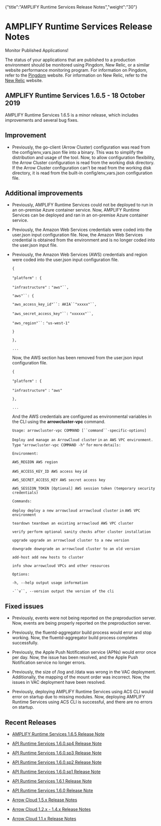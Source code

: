 {"title":"AMPLIFY Runtime Services Release Notes","weight":"30"} 

# AMPLIFY Runtime Services Release Notes

Monitor Published Applications!

The status of your applications that are published to a production environment should be monitored using Pingdom, New Relic, or a similar website performance monitoring program. For information on Pingdom, refer to the [Pingdom](https://www.pingdom.com/) website. For information on New Relic, refer to the [New Relic](https://newrelic.com/) website.

## AMPLIFY Runtime Services 1.6.5 - 18 October 2019

AMPLIFY Runtime Services 1.6.5 is a minor release, which includes improvements and several bug fixes.

## Improvement

*   Previously, the go-client (Arrow Cluster) configuration was read from the config/env\_vars.json file into a binary. This was to simplify the distribution and usage of the tool. Now, to allow configuration flexibility, the Arrow Cluster configuration is read from the working disk directory. If the Arrow Cluster configuration can't be read from the working disk directory, it is read from the built-in config/env\_vars.json configuration file.
    

## Additional improvements

*   Previously, AMPLIFY Runtime Services could not be deployed to run in an on-premise Azure container service. Now, AMPLIFY Runtime Services can be deployed and ran in an on-premise Azure container service.
    
*   Previously, the Amazon Web Services credentials were coded into the user.json input configuration file. Now, the Amazon Web Services credential is obtained from the environment and is no longer coded into the user.json input file.
    
*   Previously, the Amazon Web Services (AWS) credentials and region were coded into the user.json input configuration file.
    
    `{`
    
    `"platform"` `: {`
    
    `"infrastructure"` `:` `"aws"``,`
    
    `"aws"``: {`
    
    `"aws_access_key_id"``: AKIA``"xxxxx"``,`
    
    `"aws_secret_access_key"``:` `"xxxxxx"``,`
    
    `"aws_region"``:` `"us-west-1"`
    
    `}`
    
    `},`
    
    `...`
    
    Now, the AWS section has been removed from the user.json input configuration file.
    
    `{`
    
    `"platform"` `: {`
    
    `"infrastructure"` `:` `"aws"`
    
    `},`
    
    `...`
    
    And the AWS credentials are configured as environmental variables in the CLI using the **arrowcluster-vpc** command.
    
    `Usage: arrowcluster-vpc COMMAND [``command``-specific-options]`
    
    `Deploy and manage an ArrowCloud cluster` `in` `an AWS VPC environment. Type` `"arrowcluster-vpc COMMAND -h"`  `for`  `more` `details:`
    
    `Environment:`
    
    `AWS_REGION AWS region`
    
    `AWS_ACCESS_KEY_ID AWS access key` `id`
    
    `AWS_SECRET_ACCESS_KEY AWS secret access key`
    
    `AWS_SESSION_TOKEN [Optional] AWS session token (temporary security credentials)`
    
    `Commands:`
    
    `deploy deploy a new arrowcloud arrowcloud cluster` `in` `AWS VPC environment`
    
    `teardown teardown an existing arrowcloud AWS VPC cluster`
    
    `verify perform optional sanity checks after cluster installation`
    
    `upgrade upgrade an arrowcloud cluster to a new version`
    
    `downgrade downgrade an arrowcloud cluster to an old version`
    
    `add-host add new hosts to cluster`
    
    `info show arrowcloud VPCs and other resources`
    
    `Options:`
    
    `-h, --help output usage information`
    
    `-``v``, --version output the version of the cli`
    

## Fixed issues

*   Previously, events were not being reported on the preproduction server. Now, events are being properly reported on the preproduction server.
    
*   Previously, the fluentd-aggregator build process would error and stop working. Now, the fluentd-aggregator build process completes successfully.
    
*   Previously, the Apple Push Notification service (APNs) would error once per day. Now, the issue has been resolved, and the Apple Push Notification service no longer errors.
    
*   Previously, the size of /log and /data was wrong in the VAC deployment. Additionally, the mapping of the mount order was incorrect. Now, the issues in VAC deployment have been resolved.
    
*   Previously, deploying AMPLIFY Runtime Services using ACS CLI would error on startup due to missing modules. Now, deploying AMPLIFY Runtime Services using ACS CLI is successful, and there are no errors on startup.
    

## Recent Releases

*   [AMPLIFY Runtime Services 1.6.5 Release Note](/docs/appc/Axway_API_Builder/AMPLIFY_Runtime_Services/AMPLIFY_Runtime_Services_Release_Notes/AMPLIFY_Runtime_Services_1.6.5_Release_Note/)
    
*   [API Runtime Services 1.6.0.sp4 Release Note](/docs/appc/Axway_API_Builder/AMPLIFY_Runtime_Services/AMPLIFY_Runtime_Services_Release_Notes/API_Runtime_Services_1.6.0.sp4_Release_Note/)
    
*   [API Runtime Services 1.6.0.sp3 Release Note](/docs/appc/Axway_API_Builder/AMPLIFY_Runtime_Services/AMPLIFY_Runtime_Services_Release_Notes/API_Runtime_Services_1.6.0.sp3_Release_Note/)
    
*   [API Runtime Services 1.6.0.sp2 Release Note](/docs/appc/Axway_API_Builder/AMPLIFY_Runtime_Services/AMPLIFY_Runtime_Services_Release_Notes/API_Runtime_Services_1.6.0.sp2_Release_Note/)
    
*   [API Runtime Services 1.6.0.sp1 Release Note](/docs/appc/Axway_API_Builder/AMPLIFY_Runtime_Services/AMPLIFY_Runtime_Services_Release_Notes/API_Runtime_Services_1.6.0.sp1_Release_Note/)
    
*   [API Runtime Services 1.6.1 Release Note](/docs/appc/Axway_API_Builder/AMPLIFY_Runtime_Services/AMPLIFY_Runtime_Services_Release_Notes/API_Runtime_Services_1.6.1_Release_Note/)
    
*   [API Runtime Services 1.6.0 Release Note](/docs/appc/Axway_API_Builder/AMPLIFY_Runtime_Services/AMPLIFY_Runtime_Services_Release_Notes/API_Runtime_Services_1.6.0_Release_Note/)
    
*   [Arrow Cloud 1.5.x Release Notes](/docs/appc/Axway_API_Builder/AMPLIFY_Runtime_Services/AMPLIFY_Runtime_Services_Release_Notes/Arrow_Cloud_1.5.x_Release_Notes/)
    
*   [Arrow Cloud 1.2.x - 1.4.x Release Notes](/docs/appc/Axway_API_Builder/AMPLIFY_Runtime_Services/AMPLIFY_Runtime_Services_Release_Notes/Arrow_Cloud_1.2.x_-_1.4.x_Release_Notes/)
    
*   [Arrow Cloud 1.1.x Release Notes](/docs/appc/Axway_API_Builder/AMPLIFY_Runtime_Services/AMPLIFY_Runtime_Services_Release_Notes/Arrow_Cloud_1.1.x_Release_Notes/)
